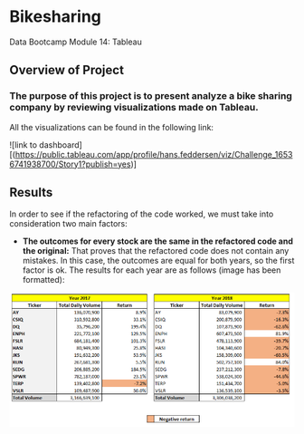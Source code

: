 # Bikesharing
Data Bootcamp Module 14: Tableau
## Overview of Project

### The purpose of this project is to present analyze a bike sharing company by reviewing visualizations made on Tableau.

All the visualizations can be found in the following link:

![link to dashboard][(https://public.tableau.com/app/profile/hans.feddersen/viz/Challenge_16536741938700/Story1?publish=yes)]

## Results

In order to see if the refactoring of the code worked, we must take into consideration two main factors:

* **The outcomes for every stock are the same in the refactored code and the original:** That proves that the refactored code does not contain any mistakes. In this case, the outcomes are equal for both years, so the first factor is ok. The results for each year are as follows (image has been formatted):

![This is an image](https://github.com/HansFeddersen/Stock-analysisHF/blob/main/Resources/more/StockOutcomes.png)



